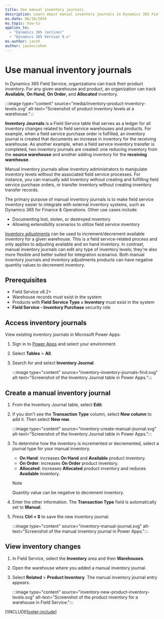 ```yaml
---
title: Use manual inventory journals
description: Learn about manual inventory journals in Dynamics 365 Field Service.
ms.date: 06/10/2024
ms.topic: how-to
applies_to: 
  - "Dynamics 365 (online)"
  - "Dynamics 365 Version 9.x"
ms.author: jacoh
author: jasonccohen
---
```


# Use manual inventory journals

In Dynamics 365 Field Service, organizations can track their product inventory. For any given warehouse and product, an organization can track **Available**, **On Hand**, **On Order**, and **Allocated** inventory.

:::image type="content" source="media/inventory-product-inventory-levels.svg" alt-text="Screenshot of product inventory levels at a warehouse.":::

**Inventory Journals** is a Field Service table that serves as a ledger for all inventory changes related to field service warehouses and products. For example, when a field service purchase order is fulfilled, an inventory journal is created that documents an increase in inventory for the receiving warehouse. As another example, when a field service inventory transfer is completed, two inventory journals are created: one reducing inventory from the **source warehouse** and another adding inventory for the **receiving warehouse**.

Manual inventory journals allow inventory administrators to manipulate inventory levels without the associated field service processes. For instance, you can manually add inventory without creating and fulfilling field service purchase orders, or transfer inventory without creating inventory transfer records.

The primary purpose of manual inventory journals is to make field service inventory easier to integrate with external inventory systems, such as Dynamics 365 for Finance & Operations. Other use cases include:

- Documenting lost, stolen, or destroyed inventory
- Allowing extensibility scenarios to utilize field service inventory

[Inventory adjustments](inventory-purchasing-returns-overview.md#inventory-adjustments-and-transfers) can be used to increment/decrement available inventory for a given warehouse. This is a field service-related process and only applies to adjusting available and on hand inventory. In contrast, manual inventory journals can edit any type of inventory levels; they're also more flexible and better suited for integration scenarios. Both manual inventory journals and inventory adjustments products can have negative quantity values to decrement inventory.

## Prerequisites

- Field Service v8.2+
- Warehouse records must exist in the system
- Products with **Field Service Type = Inventory** must exist in the system
- **Field Service - Inventory Purchase** security role

## Access inventory journals

View existing inventory journals in Microsoft Power Apps.

1. Sign in to [Power Apps](https://make.powerapps.com/) and select your environment.

1. Select **Tables** > **All**.

1. Search for and select **Inventory Journal**.

   :::image type="content" source="inventory-inventory-journals-find.svg" alt-text="Screenshot of the Inventory Journal table in Power Apps.":::

## Create a manual inventory journal

1. From the Inventory Journal table, select **Edit**.

1. If you don't see the **Transaction Type** column, select **New column** to add it. Then select **New row**.

   :::image type="content" source="inventory-create-manual-journal.svg" alt-text="Screenshot of the Inventory Journal table in Power Apps.":::

1. To determine how the inventory is incremented or decremented, select a journal type for your manual inventory.

   - **On Hand**: increases **On Hand** and **Available** product inventory.
   - **On Order**: increases **On Order** product inventory.
   - **Allocated**: increases **Allocated** product inventory and reduces **Available** inventory.

   > [!Note]
   > Quantity value can be negative to decrement inventory.

1. Enter the other information. The **Transaction Type** field is automatically set to **Manual**.

1. Press **Ctrl + S** to save the new inventory journal.

   :::image type="content" source="inventory-manual-journal.svg" alt-text="Screenshot of the manual inventory journal in Power Apps.":::

## View inventory changes

1. In Field Service, select the **Inventory** area and then **Warehouses**.

1. Open the warehouse where you added a manual inventory journal.

1. Select **Related** > **Product Inventory**. The manual inventory journal entry appears.

   :::image type="content" source="inventory-new-product-inventory-levels.svg" alt-text="Screenshot of the product inventory for a warehouse in Field Service.":::

[!INCLUDE[footer-include](../includes/footer-banner.md)]
